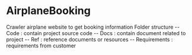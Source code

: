 # AirplaneBooking
Crawler airplane website to get booking information
Folder structure
-- Code : contain project source code
-- Docs : contain document related to project
-- Ref  : reference documents or resources
-- Requirements : requirements from customer
